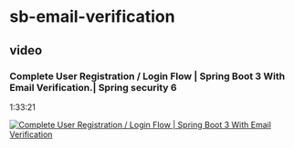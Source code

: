 # sb-email-verification

## video
### Complete User Registration / Login Flow | Spring Boot 3 With Email Verification.| Spring security 6
1:33:21

[![Complete User Registration / Login Flow | Spring Boot 3 With Email Verification](https://i.imgur.com/c66cNMl.png)](https://www.youtube.com/watch?v=7bIx4B5XhIA "Complete User Registration / Login Flow | Spring Boot 3 With Email Verification.| Spring security 6")